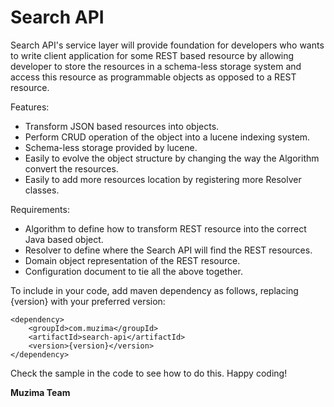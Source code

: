 Search API
==================

Search API's service layer will provide foundation for developers who wants to write client application
for some REST based resource by allowing developer to store the resources in a schema-less storage system
and access this resource as programmable objects as opposed to a REST resource.

Features:
- Transform JSON based resources into objects.
- Perform CRUD operation of the object into a lucene indexing system.
- Schema-less storage provided by lucene.
- Easily to evolve the object structure by changing the way the Algorithm convert the resources.
- Easily to add more resources location by registering more Resolver classes.

Requirements:
- Algorithm to define how to transform REST resource into the correct Java based object.
- Resolver to define where the Search API will find the REST resources.
- Domain object representation of the REST resource.
- Configuration document to tie all the above together.

To include in your code, add maven dependency as follows, replacing {version} with your preferred version:

    <dependency>
        <groupId>com.muzima</groupId>
        <artifactId>search-api</artifactId>
        <version>{version}</version>
    </dependency>

Check the sample in the code to see how to do this. Happy coding!

**Muzima Team**
